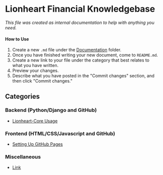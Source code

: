 # Lionheart Financial Knowledgebase
*This file was created as internal documentation to help with anything you need.*

#### How to Use
1. Create a new `.md` file under the [Documentation](https://github.com/lionheartfinance/self-help/tree/master/Documentation) folder.
2. Once you have finished writing your new document, come to `README.md`.
3. Create a new link to your file under the category that best relates to what you have written.
4. Preview your changes.
5. Describe what you have posted in the "Commit changes" section, and then click "Commit changes."

## Categories
### Backend (Python/Django and GitHub)
* [Lionheart-Core Usage](https://github.com/lionheartfinance/self-help/blob/master/Documentation/Lionheart-Core-Usage.md)

### Frontend (HTML/CSS/Javascript and GitHub)
* [Setting Up GitHub Pages](https://github.com/lionheartfinance/self-help/blob/master/Documentation/Setting-Up-GitHub-Pages.md)

### Miscellaneous
* [Link](#)
